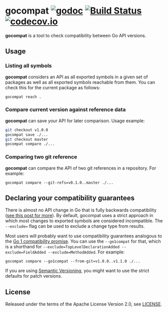 
# gocompat [![godoc](https://godoc.org/github.com/smola/gocompat?status.svg)](https://godoc.org/github.com/smola/gocompat) [![Build Status](https://travis-ci.org/smola/gocompat.svg)](https://travis-ci.org/smola/gocompat) [![codecov.io](https://codecov.io/github/smola/gocompat/coverage.svg)](https://codecov.io/github/smola/gocompat)

**gocompat** is a tool to check compatibility between Go API versions.

## Usage

### Listing all symbols

**gocompat** considers an API as all exported symbols in a given set of packages as well as all exported symbols reachable from them. You can check this for the current package as follows:

```bash
gocompat reach .
```

### Compare current version against reference data

**gocompat** can save your API for later comparison. Usage example:

```bash
git checkout v1.0.0
gocompat save ./...
git checkout master
gocompat compare ./...
```

### Comparing two git reference

**gocompat** can compare the API of two git references in a repository. For example:

```
gocompat compare --git-refs=v0.1.0..master ./...
```

## Declaring your compatibility guarantees

There is almost no API change in Go that is fully backwards compatibility ([see this post for more](https://blog.merovius.de/2015/07/29/backwards-compatibility-in-go.html)). By default, gocompat uses a strict approach in which most changes to exported symbols are considered incompatible. The `--exclude=` flag can be used to exclude a change type from results.

Most users will probably want to use compatibility guarantees analogous to the [Go 1 compatibility promise](https://golang.org/doc/go1compat). You can use the `--go1compat` for that, which is a shorthand for `--exclude=TopLevelDeclarationAdded --exclude=FieldAdded --exclude=MethodAdded`. For example:

```
gocompat compare --go1compat --from-git=v1.0.0..v1.1.0 ./...
```

If you are using [Semantic Versioning](https://semver.org/), you might want to use the strict defaults for patch versions.

## License

Released under the terms of the Apache License Version 2.0, see [LICENSE](LICENSE).